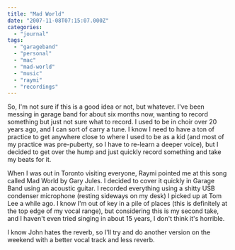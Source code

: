 ```yaml
---
title: "Mad World"
date: "2007-11-08T07:15:07.000Z"
categories: 
  - "journal"
tags: 
  - "garageband"
  - "personal"
  - "mac"
  - "mad-world"
  - "music"
  - "raymi"
  - "recordings"
---
```


So, I'm not sure if this is a good idea or not, but whatever. I've been messing in garage band for about six months now, wanting to record something but just not sure what to record. I used to be in choir over 20 years ago, and I can sort of carry a tune. I know I need to have a ton of practice to get anywhere close to where I used to be as a kid (and most of my practice was pre-puberty, so I have to re-learn a deeper voice), but I decided to get over the hump and just quickly record something and take my beats for it.

When I was out in Toronto visiting everyone, Raymi pointed me at this song called Mad World by Gary Jules. I decided to cover it quickly in Garage Band using an acoustic guitar. I recorded everything using a shitty USB condenser microphone (resting sideways on my desk) I picked up at Tom Lee a while ago. I know I'm out of key in a pile of places (this is definitely at the top edge of my vocal range), but considering this is my second take, and I haven't even tried singing in about 15 years, I don't think it's horrible.

I know John hates the reverb, so I'll try and do another version on the weekend with a better vocal track and less reverb.
